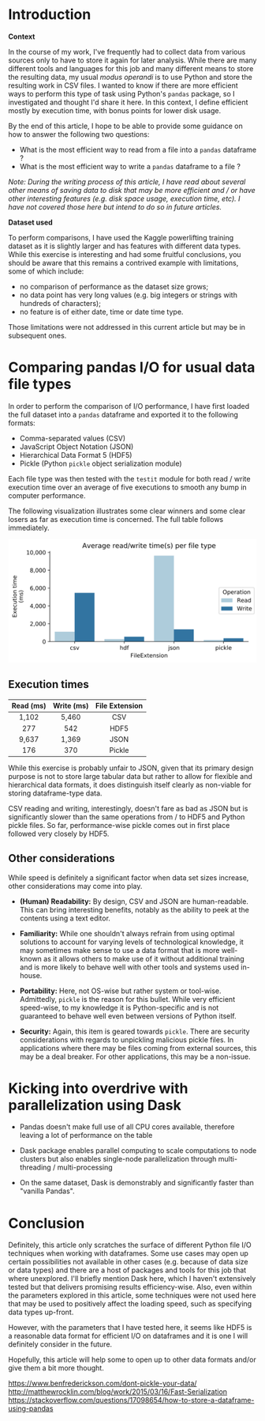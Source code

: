 # Introduction

**Context**

In the course of my work, I've frequently had to collect data from various sources only to have to store it again for later analysis. While there are many different tools and languages for this job and many different means to store the resulting data, my usual *modus operandi* is to use Python and store the resulting work in CSV files. I wanted to know if there are more efficient ways to perform this type of task using Python's `pandas` package, so I investigated and thought I'd share it here. In this context, I define efficient mostly by execution time, with bonus points for lower disk usage.

By the end of this article, I hope to be able to provide some guidance on how to answer the following two questions:

- What is the most efficient way to read from a file into a `pandas` dataframe ?
- What is the most efficient way to write a `pandas` dataframe to a file ?

*Note: During the writing process of this article, I have read about several other means of saving data to disk that may be more efficient and / or have other interesting features (e.g. disk space usage, execution time, etc). I have not covered those here but intend to do so in future articles.*

**Dataset used**

To perform comparisons, I have used the Kaggle powerlifting training dataset as it is slightly larger and has features with different data types. While this exercise is interesting and had some fruitful conclusions, you should be aware that this remains a contrived example with limitations, some of which include:

- no comparison of performance as the dataset size grows;
- no data point has very long values (e.g. big integers or strings with hundreds of characters);
- no feature is of either date, time or date time type.

Those limitations were not addressed in this current article but may be in subsequent ones.

# Comparing pandas I/O for usual data file types

In order to perform the comparison of I/O performance, I have first loaded the full dataset into a `pandas` dataframe and exported it to the following formats:

- Comma-separated values (CSV)
- JavaScript Object Notation (JSON)
- Hierarchical Data Format 5 (HDF5)
- Pickle (Python `pickle` object serialization module)

Each file type was then tested with the `testit` module for both read / write execution time over an average of five executions to smooth any bump in computer performance. 

The following visualization illustrates some clear winners and some clear losers as far as execution time is concerned. The full table follows immediately.

<img src="./results.svg">

Execution times
---
Read (ms) | Write (ms) | File Extension
:---: | :---: | :---:
1,102 | 5,460 | CSV
277 | 542 | HDF5
9,637 | 1,369 | JSON
176 | 370 | Pickle

While this exercise is probably unfair to JSON, given that its primary design purpose is not to store large tabular data but rather to allow for flexible and hierarchical data formats, it does distinguish itself clearly as non-viable for storing dataframe-type data.

CSV reading and writing, interestingly, doesn't fare as bad as JSON but is significantly slower than the same operations from / to HDF5 and Python pickle files. So far, performance-wise pickle comes out in first place followed very closely by HDF5.


Other considerations
---
While speed is definitely a significant factor when data set sizes increase, other considerations may come into play.

- **(Human) Readability:** By design, CSV and JSON are human-readable. This can bring interesting benefits, notably as the ability to peek at the contents using a text editor.

- **Familiarity:** While one shouldn't always refrain from using optimal solutions to account for varying levels of technological knowledge, it may sometimes make sense to use a data format that is more well-known as it allows others to make use of it without additional training and is more likely to behave well with other tools and systems used in-house.

- **Portability:** Here, not OS-wise but rather system or tool-wise. Admittedly, `pickle` is the reason for this bullet. While very efficient speed-wise, to my knowledge it is Python-specific and is not guaranteed to behave well even between versions of Python itself.

- **Security:** Again, this item is geared towards `pickle`. There are security considerations with regards to unpickling malicious pickle files. In applications where there may be files coming from external sources, this may be a deal breaker. For other applications, this may be a non-issue.

# Kicking into overdrive with parallelization using Dask


- Pandas doesn't make full use of all CPU cores available, therefore leaving a lot of performance on the table

- Dask package enables parallel computing to scale computations to node clusters but also enables single-node parallelization through multi-threading / multi-processing

- On the same dataset, Dask is demonstrably and significantly faster than "vanilla Pandas".

# Conclusion

Definitely, this article only scratches the surface of different Python file I/O techniques when working with dataframes. Some use cases may open up certain possibilities not available in other cases (e.g. because of data size or data types) and there are a host of packages and tools for this job that where unexplored. I'll briefly mention Dask here, which I haven't extensively tested but that delivers promising results efficiency-wise. Also, even within the parameters explored in this article, some techniques were not used here that may be used to positively affect the loading speed, such as specifying data types up-front.

However, with the parameters that I have tested here, it seems like HDF5 is a reasonable data format for efficient I/O on dataframes and it is one I will definitely consider in the future.

Hopefully, this article will help some to open up to other data formats and/or give them a bit more thought.

https://www.benfrederickson.com/dont-pickle-your-data/
http://matthewrocklin.com/blog/work/2015/03/16/Fast-Serialization
https://stackoverflow.com/questions/17098654/how-to-store-a-dataframe-using-pandas